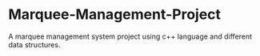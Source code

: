 # Marquee-Management-Project
A marquee management system project using c++ language and different data structures.
